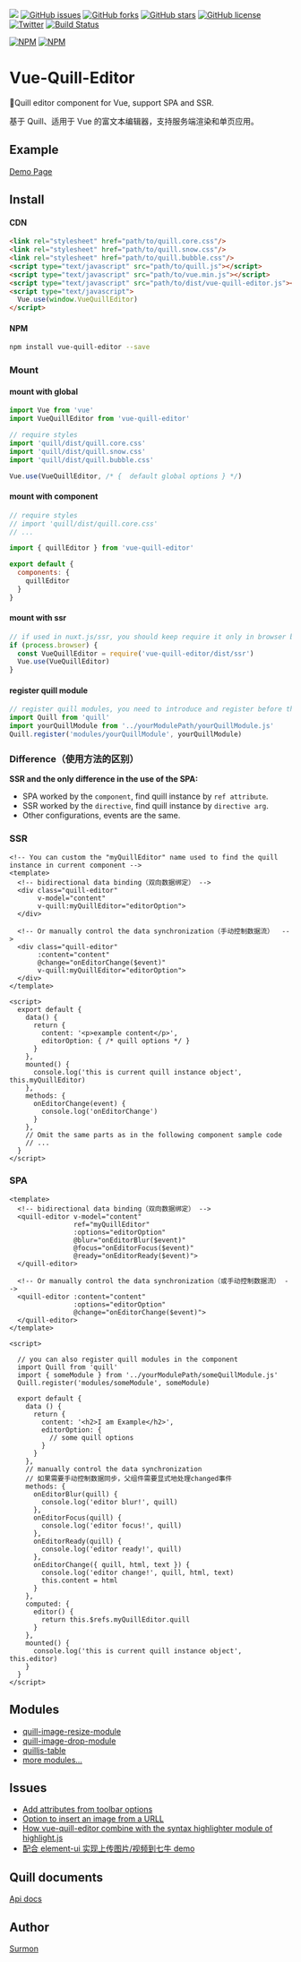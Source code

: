 [![](https://badge.juejin.im/entry/5852b6fc61ff4b006c89b49d/likes.svg?style=flat-square)](https://juejin.im/entry/5852b6fc61ff4b006c89b49d/detail)
[![GitHub issues](https://img.shields.io/github/issues/surmon-china/vue-quill-editor.svg?style=flat-square)](https://github.com/surmon-china/vue-quill-editor/issues)
[![GitHub forks](https://img.shields.io/github/forks/surmon-china/vue-quill-editor.svg?style=flat-square)](https://github.com/surmon-china/vue-quill-editor/network)
[![GitHub stars](https://img.shields.io/github/stars/surmon-china/vue-quill-editor.svg?style=flat-square)](https://github.com/surmon-china/vue-quill-editor/stargazers)
[![GitHub license](https://img.shields.io/badge/license-MIT-blue.svg?style=flat-square)](https://raw.githubusercontent.com/surmon-china/vue-quill-editor/master/LICENSE)
[![Twitter](https://img.shields.io/twitter/url/https/github.com/surmon-china/vue-quill-editor.svg?style=social?style=flat-square)](https://twitter.com/intent/tweet?url=https://github.com/surmon-china/vue-quill-editor)
[![Build Status](https://travis-ci.org/surmon-china/vue-quill-editor.svg?branch=master)](https://travis-ci.org/surmon-china/vue-quill-editor)

[![NPM](https://nodei.co/npm/vue-quill-editor.png?downloads=true&downloadRank=true&stars=true)](https://nodei.co/npm/vue-quill-editor/)
[![NPM](https://nodei.co/npm-dl/vue-quill-editor.png?months=9&height=3)](https://nodei.co/npm/vue-quill-editor/)


# Vue-Quill-Editor
🍡Quill editor component for Vue, support SPA and SSR.

基于 Quill、适用于 Vue 的富文本编辑器，支持服务端渲染和单页应用。


## Example
[Demo Page](https://surmon-china.github.io/vue-quill-editor/)


## Install

#### CDN

``` html
<link rel="stylesheet" href="path/to/quill.core.css"/>
<link rel="stylesheet" href="path/to/quill.snow.css"/>
<link rel="stylesheet" href="path/to/quill.bubble.css"/>
<script type="text/javascript" src="path/to/quill.js"></script>
<script type="text/javascript" src="path/to/vue.min.js"></script>
<script type="text/javascript" src="path/to/dist/vue-quill-editor.js"></script>
<script type="text/javascript">
  Vue.use(window.VueQuillEditor)
</script>
```

#### NPM

``` bash
npm install vue-quill-editor --save
```

### Mount

#### mount with global

``` javascript
import Vue from 'vue'
import VueQuillEditor from 'vue-quill-editor'

// require styles
import 'quill/dist/quill.core.css'
import 'quill/dist/quill.snow.css'
import 'quill/dist/quill.bubble.css'

Vue.use(VueQuillEditor, /* {  default global options } */)
```

#### mount with component

```javascript
// require styles
// import 'quill/dist/quill.core.css'
// ...

import { quillEditor } from 'vue-quill-editor'

export default {
  components: {
    quillEditor
  }
}
```

#### mount with ssr

```javascript
// if used in nuxt.js/ssr, you should keep require it only in browser build environment
if (process.browser) {
  const VueQuillEditor = require('vue-quill-editor/dist/ssr')
  Vue.use(VueQuillEditor)
}
```

#### register quill module

```javascript
// register quill modules, you need to introduce and register before the vue program is instantiated
import Quill from 'quill'
import yourQuillModule from '../yourModulePath/yourQuillModule.js'
Quill.register('modules/yourQuillModule', yourQuillModule)
```

### Difference（使用方法的区别）

**SSR and the only difference in the use of the SPA:**
- SPA worked by the `component`, find quill instance by `ref attribute`.
- SSR worked by the `directive`, find quill instance by `directive arg`.
- Other configurations, events are the same.

### SSR

``` vue
<!-- You can custom the "myQuillEditor" name used to find the quill instance in current component -->
<template>
  <!-- bidirectional data binding（双向数据绑定） -->
  <div class="quill-editor" 
       v-model="content"
       v-quill:myQuillEditor="editorOption">
  </div>

  <!-- Or manually control the data synchronization（手动控制数据流）  -->
  <div class="quill-editor" 
       :content="content"
       @change="onEditorChange($event)"
       v-quill:myQuillEditor="editorOption">
  </div>
</template>

<script>
  export default {
    data() {
      return {
        content: '<p>example content</p>',
        editorOption: { /* quill options */ }
      }
    },
    mounted() {
      console.log('this is current quill instance object', this.myQuillEditor)
    },
    methods: {
      onEditorChange(event) {
        console.log('onEditorChange')
      }
    },
    // Omit the same parts as in the following component sample code
    // ...
  }
</script>
```


### SPA

``` vue
<template>
  <!-- bidirectional data binding（双向数据绑定） -->
  <quill-editor v-model="content"
                ref="myQuillEditor"
                :options="editorOption"
                @blur="onEditorBlur($event)"
                @focus="onEditorFocus($event)"
                @ready="onEditorReady($event)">
  </quill-editor>

  <!-- Or manually control the data synchronization（或手动控制数据流） -->
  <quill-editor :content="content"
                :options="editorOption"
                @change="onEditorChange($event)">
  </quill-editor>
</template>

<script>

  // you can also register quill modules in the component
  import Quill from 'quill'
  import { someModule } from '../yourModulePath/someQuillModule.js'
  Quill.register('modules/someModule', someModule)
  
  export default {
    data () {
      return {
        content: '<h2>I am Example</h2>',
        editorOption: {
          // some quill options
        }
      }
    },
    // manually control the data synchronization
    // 如果需要手动控制数据同步，父组件需要显式地处理changed事件
    methods: {
      onEditorBlur(quill) {
        console.log('editor blur!', quill)
      },
      onEditorFocus(quill) {
        console.log('editor focus!', quill)
      },
      onEditorReady(quill) {
        console.log('editor ready!', quill)
      },
      onEditorChange({ quill, html, text }) {
        console.log('editor change!', quill, html, text)
        this.content = html
      }
    },
    computed: {
      editor() {
        return this.$refs.myQuillEditor.quill
      }
    },
    mounted() {
      console.log('this is current quill instance object', this.editor)
    }
  }
</script>
```


## Modules
- [quill-image-resize-module](https://github.com/kensnyder/quill-image-resize-module)
- [quill-image-drop-module](https://github.com/kensnyder/quill-image-drop-module)
- [quilljs-table](https://github.com/dost/quilljs-table)
- [more modules...](https://github.com/search?o=desc&q=quill+module&s=stars&type=Repositories&utf8=%E2%9C%93)


## Issues
- [Add attributes from toolbar options](https://github.com/quilljs/quill/issues/1084)
- [Option to insert an image from a URLL](https://github.com/quilljs/quill/issues/893)
- [How vue-quill-editor combine with the syntax highlighter module of highlight.js](https://github.com/surmon-china/vue-quill-editor/issues/39)
- [配合 element-ui 实现上传图片/视频到七牛 demo](https://github.com/surmon-china/vue-quill-editor/issues/102)


## Quill documents
[Api docs](https://quilljs.com/docs/quickstart/)


## Author
[Surmon](https://surmon.me)
